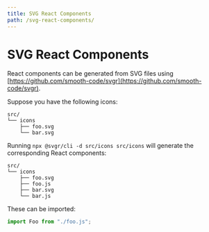 ```yaml
---
title: SVG React Components
path: /svg-react-components/
---
```


# SVG React Components

React components can be generated from SVG files using [https://github.com/smooth-code/svgr](https://github.com/smooth-code/svgr).

Suppose you have the following icons:

```
src/
└── icons
    ├── foo.svg
    └── bar.svg
```

Running `npx @svgr/cli -d src/icons src/icons` will generate the corresponding React components:

```
src/
└── icons
    ├── foo.svg
    ├── foo.js
    ├── bar.svg
    └── bar.js
```

These can be imported:

```js
import Foo from "./foo.js";
```
